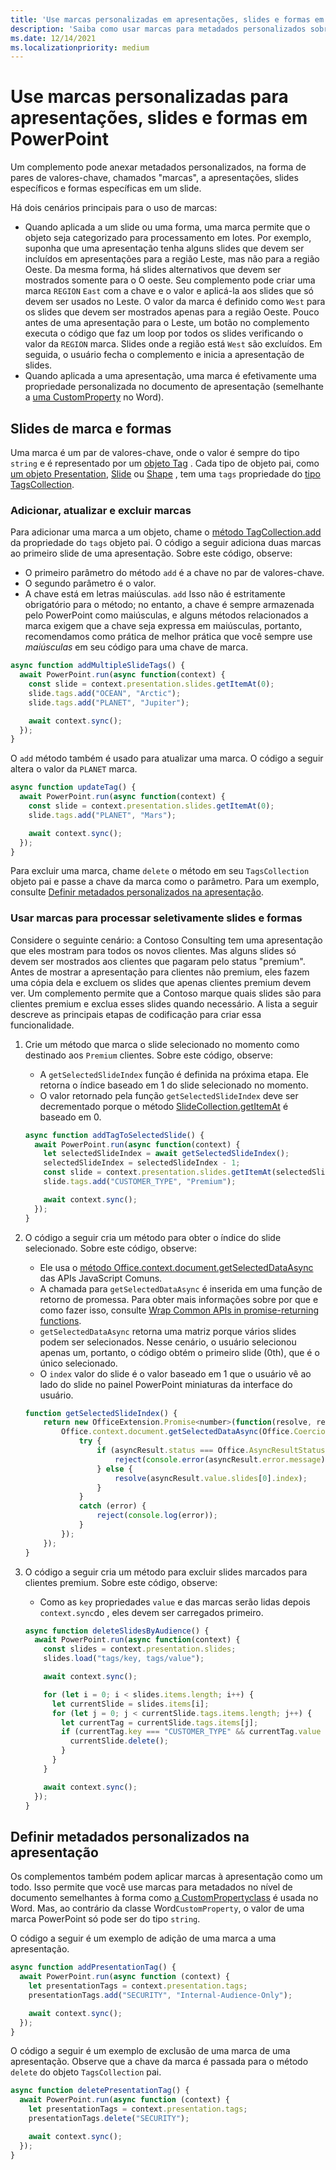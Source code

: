 ```yaml
---
title: 'Use marcas personalizadas em apresentações, slides e formas em PowerPoint'
description: 'Saiba como usar marcas para metadados personalizados sobre apresentações, slides e formas.'
ms.date: 12/14/2021
ms.localizationpriority: medium
---
```


# <a name="use-custom-tags-for-presentations-slides-and-shapes-in-powerpoint"></a>Use marcas personalizadas para apresentações, slides e formas em PowerPoint

Um complemento pode anexar metadados personalizados, na forma de pares de valores-chave, chamados "marcas", a apresentações, slides específicos e formas específicas em um slide.

Há dois cenários principais para o uso de marcas:

- Quando aplicada a um slide ou uma forma, uma marca permite que o objeto seja categorizado para processamento em lotes. Por exemplo, suponha que uma apresentação tenha alguns slides que devem ser incluídos em apresentações para a região Leste, mas não para a região Oeste. Da mesma forma, há slides alternativos que devem ser mostrados somente para o O oeste. Seu complemento pode criar uma marca `REGION` `East` com a chave e o valor e aplicá-la aos slides que só devem ser usados no Leste. O valor da marca é definido como `West` para os slides que devem ser mostrados apenas para a região Oeste. Pouco antes de uma apresentação para o Leste, um botão no complemento executa o código que faz um loop por todos os slides verificando o valor da `REGION` marca. Slides onde a região está `West` são excluídos. Em seguida, o usuário fecha o complemento e inicia a apresentação de slides.
- Quando aplicada a uma apresentação, uma marca é efetivamente uma propriedade personalizada no documento de apresentação (semelhante a [uma CustomProperty](/javascript/api/word/word.customproperty) no Word).

## <a name="tag-slides-and-shapes"></a>Slides de marca e formas

Uma marca é um par de valores-chave, onde o valor é sempre do tipo `string` e é representado por um [objeto Tag](/javascript/api/powerpoint/powerpoint.tag) . Cada tipo de objeto pai, como [um objeto Presentation](/javascript/api/powerpoint/powerpoint.presentation), [Slide](/javascript/api/powerpoint/powerpoint.slide) ou [Shape](/javascript/api/powerpoint/powerpoint.shape) , tem uma `tags` propriedade do [tipo TagsCollection](/javascript/api/powerpoint/powerpoint.tagcollection).

### <a name="add-update-and-delete-tags"></a>Adicionar, atualizar e excluir marcas

Para adicionar uma marca a um objeto, chame o [método TagCollection.add](/javascript/api/powerpoint/powerpoint.tagcollection#powerpoint-powerpoint-tagcollection-add-member(1)) da propriedade do `tags` objeto pai. O código a seguir adiciona duas marcas ao primeiro slide de uma apresentação. Sobre este código, observe:

- O primeiro parâmetro do método `add` é a chave no par de valores-chave.
- O segundo parâmetro é o valor.
- A chave está em letras maiúsculas. `add` Isso não é estritamente obrigatório para o método; no entanto, a chave é sempre armazenada pelo PowerPoint como maiúsculas, e alguns métodos relacionados a marca exigem que a chave seja expressa em maiúsculas, portanto, recomendamos como prática de melhor prática que você sempre use *maiúsculas* em seu código para uma chave de marca.

```javascript
async function addMultipleSlideTags() {
  await PowerPoint.run(async function(context) {
    const slide = context.presentation.slides.getItemAt(0);
    slide.tags.add("OCEAN", "Arctic");
    slide.tags.add("PLANET", "Jupiter");

    await context.sync();
  });
}
```

O `add` método também é usado para atualizar uma marca. O código a seguir altera o valor da `PLANET` marca.

```javascript
async function updateTag() {
  await PowerPoint.run(async function(context) {
    const slide = context.presentation.slides.getItemAt(0);
    slide.tags.add("PLANET", "Mars");

    await context.sync();
  });
}
```

Para excluir uma marca, chame `delete` o método em seu `TagsCollection` objeto pai e passe a chave da marca como o parâmetro. Para um exemplo, consulte [Definir metadados personalizados na apresentação](#set-custom-metadata-on-the-presentation).

### <a name="use-tags-to-selectively-process-slides-and-shapes"></a>Usar marcas para processar seletivamente slides e formas

Considere o seguinte cenário: a Contoso Consulting tem uma apresentação que eles mostram para todos os novos clientes. Mas alguns slides só devem ser mostrados aos clientes que pagaram pelo status "premium". Antes de mostrar a apresentação para clientes não premium, eles fazem uma cópia dela e excluem os slides que apenas clientes premium devem ver. Um complemento permite que a Contoso marque quais slides são para clientes premium e exclua esses slides quando necessário. A lista a seguir descreve as principais etapas de codificação para criar essa funcionalidade.

1. Crie um método que marca o slide selecionado no momento como destinado aos `Premium` clientes. Sobre este código, observe:

    - A `getSelectedSlideIndex` função é definida na próxima etapa. Ele retorna o índice baseado em 1 do slide selecionado no momento.
    - O valor retornado pela função `getSelectedSlideIndex` deve ser decrementado porque o método [SlideCollection.getItemAt](/javascript/api/powerpoint/powerpoint.slidecollection#powerpoint-powerpoint-slidecollection-getitemat-member(1)) é baseado em 0.

    ```javascript
    async function addTagToSelectedSlide() {
      await PowerPoint.run(async function(context) {
        let selectedSlideIndex = await getSelectedSlideIndex();
        selectedSlideIndex = selectedSlideIndex - 1;
        const slide = context.presentation.slides.getItemAt(selectedSlideIndex);
        slide.tags.add("CUSTOMER_TYPE", "Premium");
    
        await context.sync();
      });
    }
    ```

2. O código a seguir cria um método para obter o índice do slide selecionado. Sobre este código, observe:

    - Ele usa o [método Office.context.document.getSelectedDataAsync](/javascript/api/office/office.document#office-office-document-getselecteddataasync-member(1)) das APIs JavaScript Comuns.
    - A chamada para `getSelectedDataAsync` é inserida em uma função de retorno de promessa. Para obter mais informações sobre por que e como fazer isso, consulte [Wrap Common APIs in promise-returning functions](../develop/asynchronous-programming-in-office-add-ins.md#wrap-common-apis-in-promise-returning-functions).
    - `getSelectedDataAsync` retorna uma matriz porque vários slides podem ser selecionados. Nesse cenário, o usuário selecionou apenas um, portanto, o código obtém o primeiro slide (0th), que é o único selecionado.
    - O `index` valor do slide é o valor baseado em 1 que o usuário vê ao lado do slide no painel PowerPoint miniaturas da interface do usuário.

    ```javascript
    function getSelectedSlideIndex() {
        return new OfficeExtension.Promise<number>(function(resolve, reject) {
            Office.context.document.getSelectedDataAsync(Office.CoercionType.SlideRange, function(asyncResult) {
                try {
                    if (asyncResult.status === Office.AsyncResultStatus.Failed) {
                        reject(console.error(asyncResult.error.message));
                    } else {
                        resolve(asyncResult.value.slides[0].index);
                    }
                } 
                catch (error) {
                    reject(console.log(error));
                }
            });
        });
    }
    ```

3. O código a seguir cria um método para excluir slides marcados para clientes premium. Sobre este código, observe:

    - Como as `key` propriedades `value` e das marcas serão lidas depois `context.sync`do , eles devem ser carregados primeiro.

    ```javascript
    async function deleteSlidesByAudience() {
      await PowerPoint.run(async function(context) {
        const slides = context.presentation.slides;
        slides.load("tags/key, tags/value");
    
        await context.sync();
    
        for (let i = 0; i < slides.items.length; i++) {
          let currentSlide = slides.items[i];
          for (let j = 0; j < currentSlide.tags.items.length; j++) {
            let currentTag = currentSlide.tags.items[j];
            if (currentTag.key === "CUSTOMER_TYPE" && currentTag.value === "Premium") {
              currentSlide.delete();
            }
          }
        }
    
        await context.sync();
      });
    }
    ```

## <a name="set-custom-metadata-on-the-presentation"></a>Definir metadados personalizados na apresentação

Os complementos também podem aplicar marcas à apresentação como um todo. Isso permite que você use marcas para metadados no nível de documento semelhantes à forma como [a CustomPropertyclass](/javascript/api/word/word.customproperty) é usada no Word. Mas, ao contrário da classe Word`CustomProperty`, o valor de uma marca PowerPoint só pode ser do tipo `string`.

O código a seguir é um exemplo de adição de uma marca a uma apresentação. 

```javascript
async function addPresentationTag() {
  await PowerPoint.run(async function (context) {
    let presentationTags = context.presentation.tags;
    presentationTags.add("SECURITY", "Internal-Audience-Only");

    await context.sync();
  });
}
```

O código a seguir é um exemplo de exclusão de uma marca de uma apresentação. Observe que a chave da marca é passada para o método `delete` do objeto `TagsCollection` pai.

```javascript
async function deletePresentationTag() {
  await PowerPoint.run(async function (context) {
    let presentationTags = context.presentation.tags;
    presentationTags.delete("SECURITY");

    await context.sync();
  });
}
```
